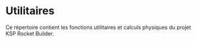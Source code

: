 # Utilitaires

Ce répertoire contient les fonctions utilitaires et calculs physiques du projet KSP Rocket Builder.